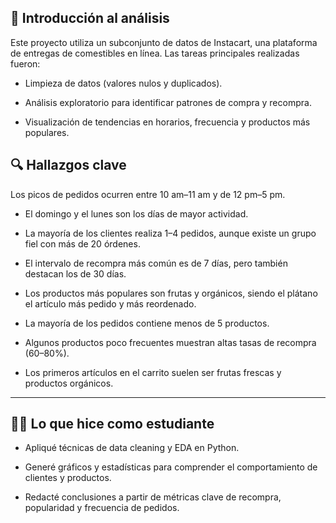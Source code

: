 
## 📌 Introducción al análisis

Este proyecto utiliza un subconjunto de datos de Instacart, una plataforma de entregas de comestibles en línea.
Las tareas principales realizadas fueron:

- Limpieza de datos (valores nulos y duplicados).

- Análisis exploratorio para identificar patrones de compra y recompra.

- Visualización de tendencias en horarios, frecuencia y productos más populares.


## 🔍 Hallazgos clave

Los picos de pedidos ocurren entre 10 am–11 am y de 12 pm–5 pm.

- El domingo y el lunes son los días de mayor actividad.

- La mayoría de los clientes realiza 1–4 pedidos, aunque existe un grupo fiel con más de 20 órdenes.

- El intervalo de recompra más común es de 7 días, pero también destacan los de 30 días.

- Los productos más populares son frutas y orgánicos, siendo el plátano el artículo más pedido y más reordenado.

- La mayoría de los pedidos contiene menos de 5 productos.

- Algunos productos poco frecuentes muestran altas tasas de recompra (60–80%).

- Los primeros artículos en el carrito suelen ser frutas frescas y productos orgánicos.

--- 

## 🧑‍🎓 Lo que hice como estudiante

- Apliqué técnicas de data cleaning y EDA en Python.

- Generé gráficos y estadísticas para comprender el comportamiento de clientes y productos.

- Redacté conclusiones a partir de métricas clave de recompra, popularidad y frecuencia de pedidos.
